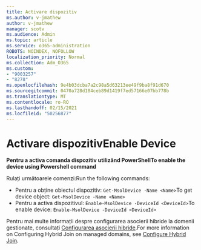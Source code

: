 ```yaml
---
title: Activare dispozitiv
ms.author: v-jmathew
author: v-jmathew
manager: scotv
ms.audience: Admin
ms.topic: article
ms.service: o365-administration
ROBOTS: NOINDEX, NOFOLLOW
localization_priority: Normal
ms.collection: Adm_O365
ms.custom:
- "9003257"
- "8278"
ms.openlocfilehash: 9e4b03dcba7a2c98a5d63213ee49f9ba8f91d670
ms.sourcegitcommit: 0470a728d184ceb89d1419f7ed57166e07bb778b
ms.translationtype: MT
ms.contentlocale: ro-RO
ms.lasthandoff: 02/15/2021
ms.locfileid: "50256877"
---
```

# <a name="enable-device"></a><span data-ttu-id="ed433-102">Activare dispozitiv</span><span class="sxs-lookup"><span data-stu-id="ed433-102">Enable Device</span></span>

<span data-ttu-id="ed433-103">**Pentru a activa comanda dispozitiv utilizând PowerShell**</span><span class="sxs-lookup"><span data-stu-id="ed433-103">**To enable the device using Powershell command**</span></span>

<span data-ttu-id="ed433-104">Rulați următoarele comenzi:</span><span class="sxs-lookup"><span data-stu-id="ed433-104">Run the following commands:</span></span>

- <span data-ttu-id="ed433-105">Pentru a obține obiectul dispozitiv: `Get-MsolDevice -Name <Name>`</span><span class="sxs-lookup"><span data-stu-id="ed433-105">To get device object: `Get-MsolDevice -Name <Name>`</span></span>
- <span data-ttu-id="ed433-106">Pentru a activa dispozitivul: `Enable-MsolDevice -DeviceId <DeviceId>`</span><span class="sxs-lookup"><span data-stu-id="ed433-106">To enable device: `Enable-MsolDevice -DeviceId <DeviceId>`</span></span>

<span data-ttu-id="ed433-107">Pentru mai multe informații despre configurarea asocierii hibride la domenii gestionate, consultați [Configurarea asocierii hibride](https://docs.microsoft.com/azure/active-directory/devices/hybrid-azuread-join-managed-domains).</span><span class="sxs-lookup"><span data-stu-id="ed433-107">For more information on Configuring Hybrid Join on managed domains, see [Configure Hybrid Join](https://docs.microsoft.com/azure/active-directory/devices/hybrid-azuread-join-managed-domains).</span></span>
